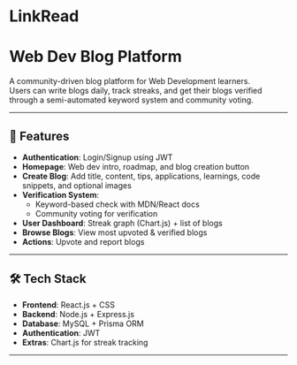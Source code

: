 # LinkRead
# Web Dev Blog Platform

A community-driven blog platform for Web Development learners.  
Users can write blogs daily, track streaks, and get their blogs verified through a semi-automated keyword system and community voting.

---

## 🚀 Features
- **Authentication**: Login/Signup using JWT  
- **Homepage**: Web dev intro, roadmap, and blog creation button  
- **Create Blog**: Add title, content, tips, applications, learnings, code snippets, and optional images  
- **Verification System**:  
  - Keyword-based check with MDN/React docs  
  - Community voting for verification  
- **User Dashboard**: Streak graph (Chart.js) + list of blogs  
- **Browse Blogs**: View most upvoted & verified blogs  
- **Actions**: Upvote and report blogs  

---

## 🛠️ Tech Stack
- **Frontend**: React.js + CSS  
- **Backend**: Node.js + Express.js  
- **Database**: MySQL + Prisma ORM  
- **Authentication**: JWT  
- **Extras**: Chart.js for streak tracking  

---

